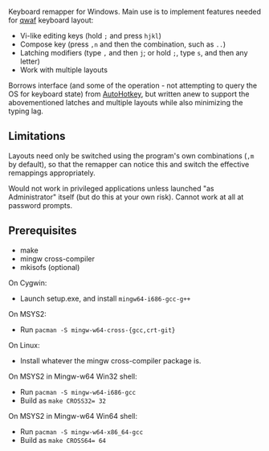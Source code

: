Keyboard remapper for Windows. Main use is to implement features needed for
[qwaf] keyboard layout:
- Vi-like editing keys (hold `;` and press `hjkl`)
- Compose key (press `,n` and then the combination, such as `..`)
- Latching modifiers (type `,` and then `j`; or hold `;`, type `s`, and then any letter)
- Work with multiple layouts

[qwaf]: https://github.com/forgottenswitch/qwaf

Borrows interface (and some of the operation - not attempting to query the OS
for keyboard state) from [AutoHotkey], but written anew to support the
abovementioned latches and multiple layouts while also minimizing the typing
lag.

[AutoHotkey]: https://github.com/AutoHotkey/AutoHotkey

Limitations
-----------
Layouts need only be switched using the program's own combinations (`,m` by
default), so that the remapper can notice this and switch the effective
remappings appropriately.

Would not work in privileged applications unless launched "as Administrator"
itself (but do this at your own risk).  Cannot work at all at password prompts.

Prerequisites
-------------
- make
- mingw cross-compiler
- mkisofs (optional)

On Cygwin:
- Launch setup.exe, and install `mingw64-i686-gcc-g++`

On MSYS2:
- Run `pacman -S mingw-w64-cross-{gcc,crt-git}`

On Linux:
- Install whatever the mingw cross-compiler package is.

On MSYS2 in Mingw-w64 Win32 shell:
- Run `pacman -S mingw-w64-i686-gcc`
- Build as `make CROSS32= 32`

On MSYS2 in Mingw-w64 Win64 shell:
- Run `pacman -S mingw-w64-x86_64-gcc`
- Build as `make CROSS64= 64`
